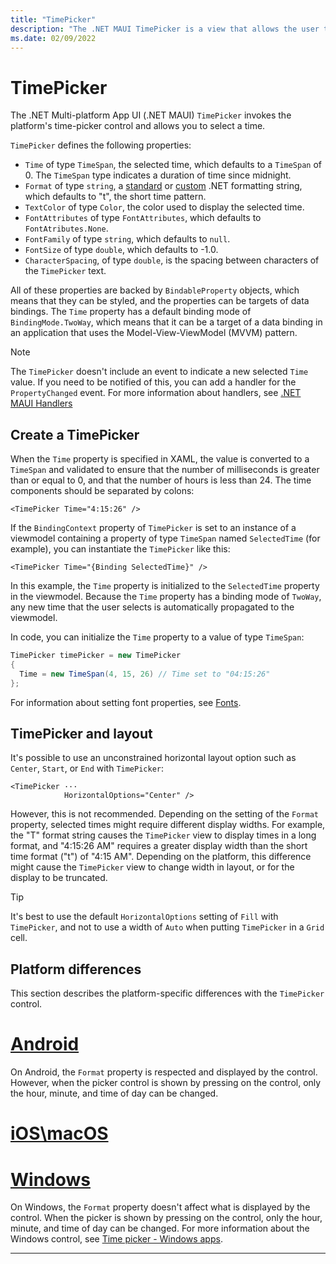 ```yaml
---
title: "TimePicker"
description: "The .NET MAUI TimePicker is a view that allows the user to select a time."
ms.date: 02/09/2022
---
```


# TimePicker

The .NET Multi-platform App UI (.NET MAUI) `TimePicker` invokes the platform's time-picker control and allows you to select a time.

`TimePicker` defines the following properties:

- `Time` of type `TimeSpan`, the selected time, which defaults to a `TimeSpan` of 0. The `TimeSpan` type indicates a duration of time since midnight.
- `Format` of type `string`, a [standard](/dotnet/standard/base-types/standard-date-and-time-format-strings/) or [custom](/dotnet/standard/base-types/custom-date-and-time-format-strings/) .NET formatting string, which defaults to "t", the short time pattern.
- `TextColor` of type `Color`, the color used to display the selected time.
- `FontAttributes` of type `FontAttributes`, which defaults to `FontAtributes.None`.
- `FontFamily` of type `string`, which defaults to `null`.
- `FontSize` of type `double`, which defaults to -1.0.
- `CharacterSpacing`, of type `double`, is the spacing between characters of the `TimePicker` text.

All of these properties are backed by `BindableProperty` objects, which means that they can be styled, and the properties can be targets of data bindings. The `Time` property has a default binding mode of `BindingMode.TwoWay`, which means that it can be a target of a data binding in an application that uses the Model-View-ViewModel (MVVM) pattern.

> [!NOTE]
> The `TimePicker` doesn't include an event to indicate a new selected `Time` value. If you need to be notified of this, you can add a handler for the `PropertyChanged` event. For more information about handlers, see [.NET MAUI Handlers](../handlers/index.md)

## Create a TimePicker

When the `Time` property is specified in XAML, the value is converted to a `TimeSpan` and validated to ensure that the number of milliseconds is greater than or equal to 0, and that the number of hours is less than 24. The time components should be separated by colons:

```xaml
<TimePicker Time="4:15:26" />
```

If the `BindingContext` property of `TimePicker` is set to an instance of a viewmodel containing a property of type `TimeSpan` named `SelectedTime` (for example), you can instantiate the `TimePicker` like this:

```xaml
<TimePicker Time="{Binding SelectedTime}" />
```

In this example, the `Time` property is initialized to the `SelectedTime` property in the viewmodel. Because the `Time` property has a binding mode of `TwoWay`, any new time that the user selects is automatically propagated to the viewmodel.

In code, you can initialize the `Time` property to a value of type `TimeSpan`:

```csharp
TimePicker timePicker = new TimePicker
{
  Time = new TimeSpan(4, 15, 26) // Time set to "04:15:26"
};
```

For information about setting font properties, see [Fonts](~/user-interface/fonts.md).

## TimePicker and layout

It's possible to use an unconstrained horizontal layout option such as `Center`, `Start`, or `End` with `TimePicker`:

```xaml
<TimePicker ···
            HorizontalOptions="Center" />
```

However, this is not recommended. Depending on the setting of the `Format` property, selected times might require different display widths. For example, the "T" format string causes the `TimePicker` view to display times in a long format, and "4:15:26 AM" requires a greater display width than the short time format ("t") of "4:15 AM". Depending on the platform, this difference might cause the `TimePicker` view to change width in layout, or for the display to be truncated.

> [!TIP]
> It's best to use the default `HorizontalOptions` setting of `Fill` with `TimePicker`, and not to use a width of `Auto` when putting `TimePicker` in a `Grid` cell.

<!--
> [!TIP]
> On Android, the `TimePicker` dialog can be customized by overriding the `CreateTimePickerDialog` method in a custom renderer. This allows, for example, additional buttons to be added to the dialog. -->

## Platform differences

This section describes the platform-specific differences with the `TimePicker` control.

<!-- markdownlint-disable MD025 -->
<!-- markdownlint-disable MD024 -->
# [Android](#tab/android)

On Android, the `Format` property is respected and displayed by the control. However, when the picker control is shown by pressing on the control, only the hour, minute, and time of day can be changed.

# [iOS\macOS](#tab/ios)

<!-- David, maybe you can fill this out? -->

# [Windows](#tab/windows)

On Windows, the `Format` property doesn't affect what is displayed by the control. When the picker is shown by pressing on the control, only the hour, minute, and time of day can be changed. For more information about the Windows control, see [Time picker - Windows apps](/windows/apps/design/controls/time-picker).

-----
<!-- markdownlint-enable MD024 -->
<!-- markdownlint-enable MD025 -->

